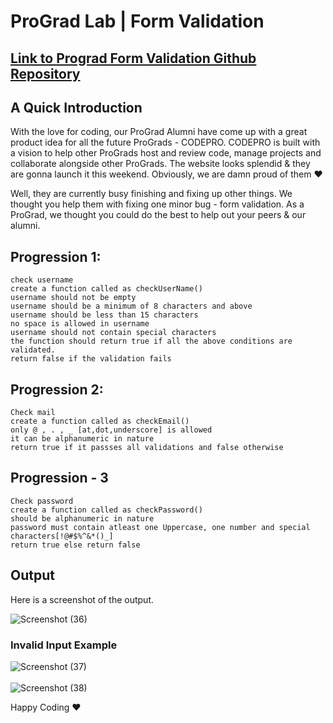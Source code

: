 # ProGrad Lab | Form Validation

## [Link to Prograd Form Validation Github Repository](https://github.com/prograd-org/lab-form-validation)

## A Quick Introduction

With the love for coding, our ProGrad Alumni have come up with a great product idea for all the future ProGrads - CODEPRO. CODEPRO is built with a vision to help other ProGrads host and review code, manage projects and collaborate alongside other ProGrads. The website looks splendid & they are gonna launch it this weekend. Obviously, we are damn proud of them ❤️

Well, they are currently busy finishing and fixing up other things. We thought you help them with fixing one minor bug - form validation. As a ProGrad, we thought you could do the best to help out your peers & our alumni.

## Progression 1:
```
check username
create a function called as checkUserName()
username should not be empty
username should be a minimum of 8 characters and above 
username should be less than 15 characters
no space is allowed in username
username should not contain special characters
the function should return true if all the above conditions are validated.
return false if the validation fails
```
## Progression 2: 
```
Check mail
create a function called as checkEmail()
only @ , . , _ [at,dot,underscore] is allowed
it can be alphanumeric in nature
return true if it passses all validations and false otherwise
```
## Progression - 3
```
Check password
create a function called as checkPassword()
should be alphanumeric in nature
password must contain atleast one Uppercase, one number and special characters[!@#$%^&*()_]
return true else return false
```
## Output

Here is a screenshot of the output.

![Screenshot (36)](https://user-images.githubusercontent.com/81064540/159161766-330effb7-004d-4306-a3cb-732ec7bdb046.png)

### Invalid Input Example


![Screenshot (37)](https://user-images.githubusercontent.com/81064540/159161768-5a13b46c-ee99-4890-a059-5e4620e4ec67.png)
<br>
<br>
![Screenshot (38)](https://user-images.githubusercontent.com/81064540/159161773-3e67cc16-d754-4809-a663-68e379875f5f.png)



Happy Coding ❤️
